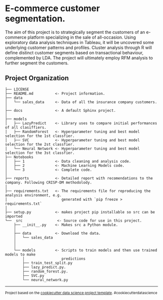 E-commerce customer segmentation.
==============================

The aim of this project is to strategically segment the customers of an e-commerce platform specializing in the sale of all-occasion. Using exploratory data analysis techniques in Tableau, it will be uncovered some underlying customer patterns and profiles. Cluster analysis through R will define distinct customer segments based on transactional behaviour, complemented by LDA. The project will ultimately employ RFM analysis to further segment the customers. 

Project Organization
------------

    ├── LICENSE
    ├── README.md          <- Project information.
    ├── data
    │   └── sales_data     <- Data of all the insurance company customers. 
    │
    ├── docs               <- A default Sphinx project.
    │
    ├── models             
    │   ├── LazyPredict    <- Library uses to compare initial performances of all clasiffiers. 
    │   ├── RandomForest   <- Hyperparameter tuning and best model selection for the 1st classfier. 
    │   ├── SVC            <- Hyperparameter tuning and best model selection for the 2st classfier. 
    │   └── Neural Network <- Hyperparameter tuning and best model selection for the 3st classfier. 
    ├── Notebooks
    │   ├── 1              <- Data cleaning and analysis code. 
    │   ├── 2              <- Machine Learning Models code. 
    │   └── 3              <- Complete code.
    │
    ├── reports            <- Detailed report with recomendations to the company. Following CRISP-DM methodolody.
    │
    ├── requirements.txt   <- The requirements file for reproducing the analysis environment, e.g.
    │                         generated with `pip freeze > requirements.txt`
    │
    ├── setup.py           <- makes project pip installable so src can be imported
    └──  src                <- Source code for use in this project.
        ├── __init__.py    <- Makes src a Python module.
        │
        ├── data           <- Download the data.
        │   └── sales_data
        │
        │
        └── models         <- Scripts to train models and then use trained models to make
            │                 predictions 
            ├── train_test_split.py
            ├── lazy_predict.py.
            ├── random_forest.py.
            ├── SVC.py
            └── neural_network.py



--------

<p><small>Project based on the <a target="_blank" href="https://drivendata.github.io/cookiecutter-data-science/">cookiecutter data science project template</a>. #cookiecutterdatascience</small></p>
